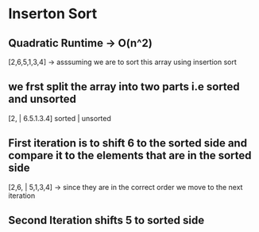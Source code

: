 # Inserton Sort
## Quadratic Runtime -> O(n^2)
[2,6,5,1,3,4] -> asssuming we are to sort this array using insertion sort 
## we frst split the array into two parts i.e sorted and unsorted 
   [2, | 6.5.1.3.4] 
sorted | unsorted 
## First iteration is to shift 6 to the sorted side and compare it to the elements that are in the sorted side 
[2,6, | 5,1,3,4] -> since they are in the correct order we move to the next iteration
## Second Iteration shifts 5 to sorted side 
